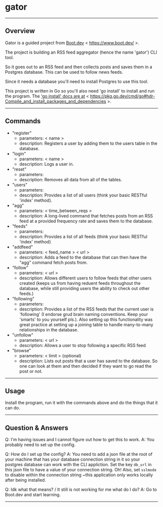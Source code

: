 # gator

---

## Overview

Gator is a guided project from [Boot.dev](https://www.boot.dev/) < https://www.boot.dev/ >.

The project is building an RSS feed aggregator (hence the name 'gator') CLI tool.

So it goes out to an RSS feed and then collects posts and saves them in a Postgres database.
This can be used to follow news feeds.

Since it needs a database you'll need to install Postgres to use this tool.

This project is written in Go so you'll also need 'go install' to install and run the program.
The ['go install' docs are at](https://pkg.go.dev/cmd/go#hdr-Compile_and_install_packages_and_dependencies) < https://pkg.go.dev/cmd/go#hdr-Compile_and_install_packages_and_dependencies >.

---

## Commands

- "register"
  - parameters: < name >
  - description: Registers a user by adding them to the users table in the database.
- "login"
  - parameters: < name >
  - description: Logs a user in.
- "reset"
  - parameters:
  - description: Removes all data from all of the tables.
- "users"
  - parameters:
  - description: Provides a list of all users (think your basic RESTful 'index' method).
- "agg"
  - parameters: < time_between_reqs >
  - description: A long-lived command that fetches posts from an RSS feed at a provided frequency rate and saves them to the database.
- "feeds"
  - parameters:
  - description: Provides a list of all feeds (think your basic RESTful 'index' method)
- "addfeed"
  - parameters: < feed_name > < url >
  - description: Adds a feed to the database that can then have the "agg" command fetch posts from.
- "follow"
  - parameters: < url >
  - description: Allows different users to follow feeds that other users created (keeps us from having reduent feeds throughout the database, while still providing users the ability to check out other feeds.)
- "following"
  - parameters:
  - description: Provides a list of the RSS feeds that the current user is 'following' (I endorse grud brain naming conventions. Keep your 'smarts' to you yourself pls.). Also setting up this functionality was great practice at setting up a joining table to handle many-to-many relationships in the database.
- "unfollow"
  - parameters: < url >
  - description: Allows a user to stop following a specific RSS feed
- "browse"
  - parameters: < limit > (optional)
  - description: Lists out posts that a user has saved to the database. So one can look at them and then decided if they want to go read the post or not.

---

## Usage

Install the program, run it with the commands above and do the things that it can do.

---

## Question & Answers

Q: I'm having issues and I cannot figure out how to get this to work.
A: You probably need to set up the config.

Q: How do I set up the config?
A: You need to add a json file at the root of your machine that has your database connection string in it so your postgres database can work with the CLI appliction. Set the key `db_url` in this json file to have a value of your connection string. Oh! Also, set `sslmode` to disable within the connection string ~this application only works locally after being installed.

Q: Idk what that means? / It still is not working for me what do I do?
A: Go to Boot.dev and start learning.

---
